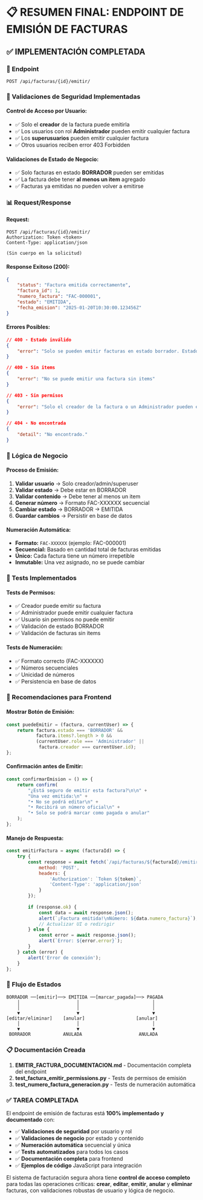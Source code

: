 # 📋 RESUMEN FINAL: ENDPOINT DE EMISIÓN DE FACTURAS

## ✅ IMPLEMENTACIÓN COMPLETADA

### 🔗 Endpoint
```
POST /api/facturas/{id}/emitir/
```

### 🔐 Validaciones de Seguridad Implementadas

#### **Control de Acceso por Usuario:**
- ✅ Solo el **creador** de la factura puede emitirla
- ✅ Los usuarios con rol **Administrador** pueden emitir cualquier factura
- ✅ Los **superusuarios** pueden emitir cualquier factura
- ✅ Otros usuarios reciben error 403 Forbidden

#### **Validaciones de Estado de Negocio:**
- ✅ Solo facturas en estado **BORRADOR** pueden ser emitidas
- ✅ La factura debe tener **al menos un item** agregado
- ✅ Facturas ya emitidas no pueden volver a emitirse

### 📊 Request/Response

#### **Request:**
```
POST /api/facturas/{id}/emitir/
Authorization: Token <token>
Content-Type: application/json

(Sin cuerpo en la solicitud)
```

#### **Response Exitoso (200):**
```json
{
    "status": "Factura emitida correctamente",
    "factura_id": 1,
    "numero_factura": "FAC-000001",
    "estado": "EMITIDA",
    "fecha_emision": "2025-01-20T10:30:00.123456Z"
}
```

#### **Errores Posibles:**
```json
// 400 - Estado inválido
{
    "error": "Solo se pueden emitir facturas en estado borrador. Estado actual: Emitida"
}

// 400 - Sin items
{
    "error": "No se puede emitir una factura sin items"
}

// 403 - Sin permisos
{
    "error": "Solo el creador de la factura o un Administrador pueden emitirla"
}

// 404 - No encontrada
{
    "detail": "No encontrado."
}
```

### 🔄 Lógica de Negocio

#### **Proceso de Emisión:**
1. **Validar usuario** → Solo creador/admin/superuser
2. **Validar estado** → Debe estar en BORRADOR
3. **Validar contenido** → Debe tener al menos un item
4. **Generar número** → Formato FAC-XXXXXX secuencial
5. **Cambiar estado** → BORRADOR → EMITIDA
6. **Guardar cambios** → Persistir en base de datos

#### **Numeración Automática:**
- **Formato:** `FAC-XXXXXX` (ejemplo: FAC-000001)
- **Secuencial:** Basado en cantidad total de facturas emitidas
- **Único:** Cada factura tiene un número irrepetible
- **Inmutable:** Una vez asignado, no se puede cambiar

### 🧪 Tests Implementados

#### **Tests de Permisos:**
- ✅ Creador puede emitir su factura
- ✅ Administrador puede emitir cualquier factura
- ✅ Usuario sin permisos no puede emitir
- ✅ Validación de estado BORRADOR
- ✅ Validación de facturas sin items

#### **Tests de Numeración:**
- ✅ Formato correcto (FAC-XXXXXX)
- ✅ Números secuenciales
- ✅ Unicidad de números
- ✅ Persistencia en base de datos

### 📱 Recomendaciones para Frontend

#### **Mostrar Botón de Emisión:**
```javascript
const puedeEmitir = (factura, currentUser) => {
    return factura.estado === 'BORRADOR' && 
           factura.items?.length > 0 &&
           (currentUser.role === 'Administrador' || 
            factura.creador === currentUser.id);
};
```

#### **Confirmación antes de Emitir:**
```javascript
const confirmarEmision = () => {
    return confirm(
        "¿Está seguro de emitir esta factura?\n\n" +
        "Una vez emitida:\n" +
        "• No se podrá editar\n" +
        "• Recibirá un número oficial\n" +
        "• Solo se podrá marcar como pagada o anular"
    );
};
```

#### **Manejo de Respuesta:**
```javascript
const emitirFactura = async (facturaId) => {
    try {
        const response = await fetch(`/api/facturas/${facturaId}/emitir/`, {
            method: 'POST',
            headers: {
                'Authorization': `Token ${token}`,
                'Content-Type': 'application/json'
            }
        });
        
        if (response.ok) {
            const data = await response.json();
            alert(`¡Factura emitida!\nNúmero: ${data.numero_factura}`);
            // Actualizar UI o redirigir
        } else {
            const error = await response.json();
            alert(`Error: ${error.error}`);
        }
    } catch (error) {
        alert('Error de conexión');
    }
};
```

### 🔄 Flujo de Estados

```
BORRADOR ──[emitir]──> EMITIDA ──[marcar_pagada]──> PAGADA
    │                     │                           │
    │                     │                           │
    ▼                     ▼                           ▼
[editar/eliminar]    [anular]                   [anular]
    │                     │                           │
    ▼                     ▼                           ▼
 BORRADOR            ANULADA                     ANULADA
```

### 📋 Documentación Creada

1. **EMITIR_FACTURA_DOCUMENTACION.md** - Documentación completa del endpoint
2. **test_factura_emitir_permissions.py** - Tests de permisos de emisión
3. **test_numero_factura_generacion.py** - Tests de numeración automática

### ✅ TAREA COMPLETADA

El endpoint de emisión de facturas está **100% implementado y documentado** con:

- ✅ **Validaciones de seguridad** por usuario y rol
- ✅ **Validaciones de negocio** por estado y contenido
- ✅ **Numeración automática** secuencial y única
- ✅ **Tests automatizados** para todos los casos
- ✅ **Documentación completa** para frontend
- ✅ **Ejemplos de código** JavaScript para integración

El sistema de facturación segura ahora tiene **control de acceso completo** para todas las operaciones críticas: **crear**, **editar**, **emitir**, **anular** y **eliminar** facturas, con validaciones robustas de usuario y lógica de negocio.
